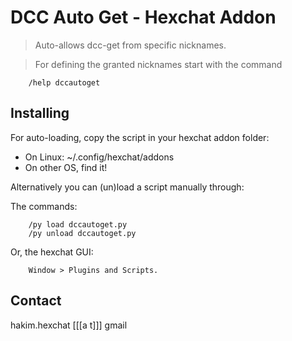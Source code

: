 # DCC Auto Get - Hexchat Addon

> Auto-allows dcc-get from specific nicknames.

> For defining the granted nicknames start with the command 
	
		/help dccautoget

## Installing ##

For auto-loading, copy the script in your hexchat addon folder:

+ On Linux: ~/.config/hexchat/addons 
+ On other OS, find it!

Alternatively you can (un)load a script manually through:

The commands:
 
		/py load dccautoget.py
		/py unload dccautoget.py
 
 Or, the hexchat GUI: 
 
		Window > Plugins and Scripts.

## Contact ##

hakim.hexchat 
[[[a t]]] gmail


